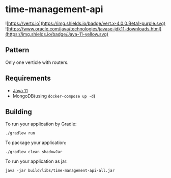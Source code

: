 # time-management-api

![https://vertx.io](https://img.shields.io/badge/vert.x-4.0.0.Beta1-purple.svg)
![https://www.oracle.com/java/technologies/javase-jdk11-downloads.html](https://img.shields.io/badge/Java-11-yellow.svg)

## Pattern

Only one verticle with routers.

## Requirements

- [Java 11](./docs/install-java-11.md)
- MongoDB(using `docker-compose up -d`)

## Building

To run your application by Gradle:

```
./gradlew run
```

To package your application:

```
./gradlew clean shadowJar
```

To run your application as jar:

```
java -jar build/libs/time-management-api-all.jar
```
